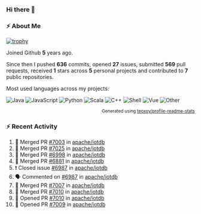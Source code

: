 ### Hi there 👋

### :zap: About Me

[![trophy](https://github-profile-trophy.vercel.app/?username=HTHou&theme=onedark)](https://github.com/ryo-ma/github-profile-trophy)
   
Joined Github **5** years ago.

Since then I pushed **636** commits, opened **27** issues, submitted **569** pull requests, received **1** stars across **5** personal projects and contributed to **7** public repositories.

Most used languages across my projects:

![Java](https://img.shields.io/static/v1?style=flat-square&label=%E2%A0%80&color=555&labelColor=%23b07219&message=Java%EF%B8%B194.4%25)
![JavaScript](https://img.shields.io/static/v1?style=flat-square&label=%E2%A0%80&color=555&labelColor=%23f1e05a&message=JavaScript%EF%B8%B11.4%25)
![Python](https://img.shields.io/static/v1?style=flat-square&label=%E2%A0%80&color=555&labelColor=%233572A5&message=Python%EF%B8%B10.7%25)
![Scala](https://img.shields.io/static/v1?style=flat-square&label=%E2%A0%80&color=555&labelColor=%23c22d40&message=Scala%EF%B8%B10.6%25)
![C++](https://img.shields.io/static/v1?style=flat-square&label=%E2%A0%80&color=555&labelColor=%23f34b7d&message=C%2B%2B%EF%B8%B10.6%25)
![Shell](https://img.shields.io/static/v1?style=flat-square&label=%E2%A0%80&color=555&labelColor=%2389e051&message=Shell%EF%B8%B10.4%25)
![Vue](https://img.shields.io/static/v1?style=flat-square&label=%E2%A0%80&color=555&labelColor=%2341b883&message=Vue%EF%B8%B10.3%25)
![Other](https://img.shields.io/static/v1?style=flat-square&label=%E2%A0%80&color=555&labelColor=%23ededed&message=Other%EF%B8%B11.2%25)

<p align="right"><sub>Generated using <a href="https://github.com/marketplace/actions/profile-readme-stats">teoxoy/profile-readme-stats</a></sub></p>


<!--![](https://github.com/HTHou/HTHou/blob/output/github-contribution-grid-snake.svg)-->

<!--![Haonan Hou's github stats](https://github-readme-stats.vercel.app/api?username=HTHou&count_private=true&show_icons=true&theme=onedark)-->

<!--![Haonan Hou's wakatime stats](https://github-readme-stats.vercel.app/api/wakatime?username=HTHou&layout=compact&theme=onedark)-->

<!--![Top Langs](https://github-readme-stats.vercel.app/api/top-langs/?username=HTHou&theme=onedark&layout=compact)-->

### :zap: Recent Activity
<!--START_SECTION:activity-->
1. 🎉 Merged PR [#7003](https://github.com/apache/iotdb/pull/7003) in [apache/iotdb](https://github.com/apache/iotdb)
2. 🎉 Merged PR [#7025](https://github.com/apache/iotdb/pull/7025) in [apache/iotdb](https://github.com/apache/iotdb)
3. 🎉 Merged PR [#6998](https://github.com/apache/iotdb/pull/6998) in [apache/iotdb](https://github.com/apache/iotdb)
4. 🎉 Merged PR [#6881](https://github.com/apache/iotdb/pull/6881) in [apache/iotdb](https://github.com/apache/iotdb)
5. ❗️ Closed issue [#6987](https://github.com/apache/iotdb/issues/6987) in [apache/iotdb](https://github.com/apache/iotdb)
6. 🗣 Commented on [#6987](https://github.com/apache/iotdb/issues/6987) in [apache/iotdb](https://github.com/apache/iotdb)
7. 🎉 Merged PR [#7007](https://github.com/apache/iotdb/pull/7007) in [apache/iotdb](https://github.com/apache/iotdb)
8. 🎉 Merged PR [#7010](https://github.com/apache/iotdb/pull/7010) in [apache/iotdb](https://github.com/apache/iotdb)
9. 💪 Opened PR [#7010](https://github.com/apache/iotdb/pull/7010) in [apache/iotdb](https://github.com/apache/iotdb)
10. 💪 Opened PR [#7009](https://github.com/apache/iotdb/pull/7009) in [apache/iotdb](https://github.com/apache/iotdb)
<!--END_SECTION:activity-->

<!--
**HTHou/HTHou** is a ✨ _special_ ✨ repository because its `README.md` (this file) appears on your GitHub profile.

Here are some ideas to get you started:

- 🔭 I’m currently working on ...
- 🌱 I’m currently learning ...
- 👯 I’m looking to collaborate on ...
- 🤔 I’m looking for help with ...
- 💬 Ask me about ...
- 📫 How to reach me: ...
- 😄 Pronouns: ...
- ⚡ Fun fact: ...
-->
